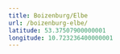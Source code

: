 ```yaml
---
title: Boizenburg/Elbe
url: /boizenburg-elbe/
latitude: 53.37507900000001
longitude: 10.723236400000001
---
```

